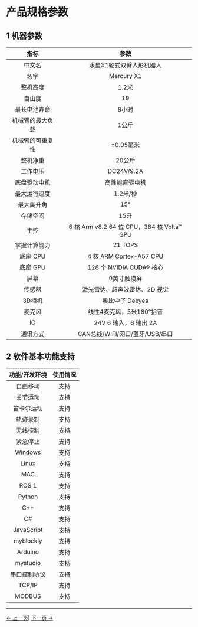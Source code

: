 # 产品规格参数

<!-- ![1](../../resources/8-FilesDownload/2-serialproduct/1.jpg) -->

## 1 机器参数

|指标 |参数 |
|:------------: |:---------------------------: |
|中文名 |水星X1轮式双臂人形机器人 |
|名字 |Mercury X1 |
|整机高度 |1.2米 |
|自由度 |19 |
|最长电池寿命 |8小时 |
|机械臂的最大负载 |1公斤 |
|机械臂的可重复性 |±0.05毫米 |
|整机净重 |20公斤 |
|工作电压 |DC24V/9.2A |
|底盘驱动电机 |高性能直驱电机 |
|最大运行速度 |1.2米/秒 |
|最大爬升角 |15° |
|存储空间 |15升 |
|主控 |6 核 Arm v8.2 64 位 CPU，384 核 Volta™ GPU |
|掌握计算能力 |21 TOPS|
|底座 CPU |4 核 ARM Cortex-A57 CPU |
|底座 GPU |128 个 NVIDIA CUDA® 核心 |
|屏幕|9英寸触摸屏 |
|传感器| 激光雷达、超声波雷达、2D 视觉 |
|3D相机| 奥比中子 Deeyea |
|麦克风| 线性4麦克风，5米180°拾音 |
|IO| 24V 6 输入，6 输出 2A |
|通讯方式|CAN总线/WIFI/网口/蓝牙/USB/串口|



## 2 软件基本功能支持

| 功能/开发环境 | 使用情况 |
| :------------: | :--------: |
| 自由移动 | 支持 |
| 关节运动 | 支持 |
| 笛卡尔运动 | 支持 |
| 轨迹录制 | 支持 |
| 无线控制 | 支持 |
| 紧急停止 | 支持 |
| Windows      | 支持 |
| Linux        | 支持 |
| MAC          | 支持 |
| ROS 1        | 支持 |
| Python       | 支持 |
| C++          | 支持 |
| C#           | 支持 |
| JavaScript   | 支持 |
| myblockly    | 支持 |
| Arduino      | 支持 |
| mystudio     | 支持 |
| 串口控制协议 | 支持 |
| TCP/IP       | 支持 |
| MODBUS       | 支持 |


 ---

[← 上一页](../1-ProductIntroduction/README.md)| [下一页 →](../2-ProductFeature/2.2-ControlCoreParameter.md)